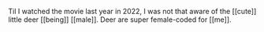 Til I watched the movie last year in 2022, I was not that aware of the [[cute]] little deer [[being]] [[male]]. Deer are super female-coded for [[me]].